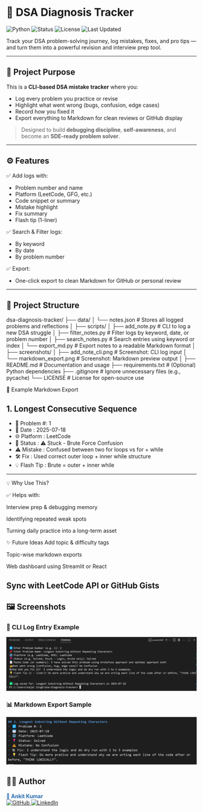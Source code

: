# 🧠 DSA Diagnosis Tracker

![Python](https://img.shields.io/badge/python-3.10+-blue.svg)
![Status](https://img.shields.io/badge/status-active-success.svg)
![License](https://img.shields.io/badge/license-MIT-green.svg)
![Last Updated](https://img.shields.io/badge/updated-July_2025-blue)


Track your DSA problem-solving journey, log mistakes, fixes, and pro tips — and turn them into a powerful revision and interview prep tool.

---

## 📌 Project Purpose

This is a **CLI-based DSA mistake tracker** where you:
- Log every problem you practice or revise
- Highlight what went wrong (bugs, confusion, edge cases)
- Record how you fixed it
- Export everything to Markdown for clean reviews or GitHub display

> Designed to build **debugging discipline**, **self-awareness**, and become an **SDE-ready problem solver**.

---

## ⚙️ Features

✅ Add logs with:
- Problem number and name  
- Platform (LeetCode, GFG, etc.)  
- Code snippet or summary  
- Mistake highlight  
- Fix summary  
- Flash tip (1-liner)  

✅ Search & Filter logs:
- By keyword  
- By date  
- By problem number  

✅ Export:
- One-click export to clean Markdown for GitHub or personal review

---

## 📁 Project Structure

dsa-diagnosis-tracker/
├── data/
│ └── notes.json # Stores all logged problems and reflections
│
├── scripts/
│ ├── add_note.py # CLI to log a new DSA struggle
│ ├── filter_notes.py # Filter logs by keyword, date, or problem number
│ ├── search_notes.py # Search entries using keyword or index
│ └── export_md.py # Export notes to a readable Markdown format
│
├── screenshots/
│ ├── add_note_cli.png # Screenshot: CLI log input
│ └── markdown_export.png # Screenshot: Markdown preview output
│
├── README.md # Documentation and usage
├── requirements.txt # (Optional) Python dependencies
├── .gitignore # Ignore unnecessary files (e.g., pycache)
└── LICENSE # License for open-source use

🧪 Example Markdown Export
## 1. Longest Consecutive Sequence
- 🔢 Problem #: 1
- 📅 Date      : 2025-07-18
- 🌐 Platform  : LeetCode
- 📍 Status    : ⚠️ Stuck - Brute Force Confusion
- ⚠️ Mistake    : Confused between two for loops vs for + while
- 🛠 Fix        : Used correct outer loop + inner while structure
- 💡 Flash Tip  : Brute = outer + inner while
---

💡 Why Use This?

✅ Helps with:

Interview prep & debugging memory

Identifying repeated weak spots

Turning daily practice into a long-term asset


✨ Future Ideas
Add topic & difficulty tags

Topic-wise markdown exports

Web dashboard using Streamlit or React

Sync with LeetCode API or GitHub Gists
---

## 🖼️ Screenshots

### 🧾 CLI Log Entry Example
![Add Note CLI](screenshots/add_note_cli.png)

### 📊 Markdown Export Sample
![Export Markdown](screenshots/markdown_export.png)


## 👨‍💻 Author

<p align="left">
  <strong><span style="color:#2b6cb0">🔹 Ankit Kumar</span></strong><br>

  <a href="https://github.com/AnkitVeerhub" target="_blank">
    <img src="https://img.shields.io/badge/GitHub-AnkitVeerhub-black?logo=github&style=flat-square" alt="GitHub">
  </a>

  <a href="https://www.linkedin.com/in/ankit-codes/" target="_blank">
    <img src="https://img.shields.io/badge/LinkedIn-ankit--codes-blue?logo=linkedin&style=flat-square" alt="LinkedIn">
  </a>
</p>
